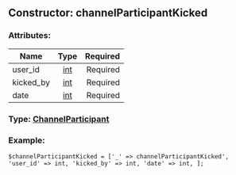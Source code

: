 ## Constructor: channelParticipantKicked  

### Attributes:

| Name     |    Type       | Required |
|----------|:-------------:|---------:|
|user\_id|[int](../types/int.md) | Required|
|kicked\_by|[int](../types/int.md) | Required|
|date|[int](../types/int.md) | Required|



### Type: [ChannelParticipant](../types/ChannelParticipant.md)


### Example:

```
$channelParticipantKicked = ['_' => channelParticipantKicked', 'user_id' => int, 'kicked_by' => int, 'date' => int, ];
```